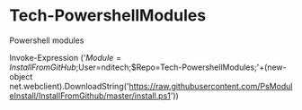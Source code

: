 # Tech-PowershellModules
Powershell modules

Invoke-Expression ('$Module=InstallFromGitHub;$User=nditech;$Repo=Tech-PowershellModules;'+(new-object net.webclient).DownloadString('https://raw.githubusercontent.com/PsModuleInstall/InstallFromGithub/master/install.ps1'))
